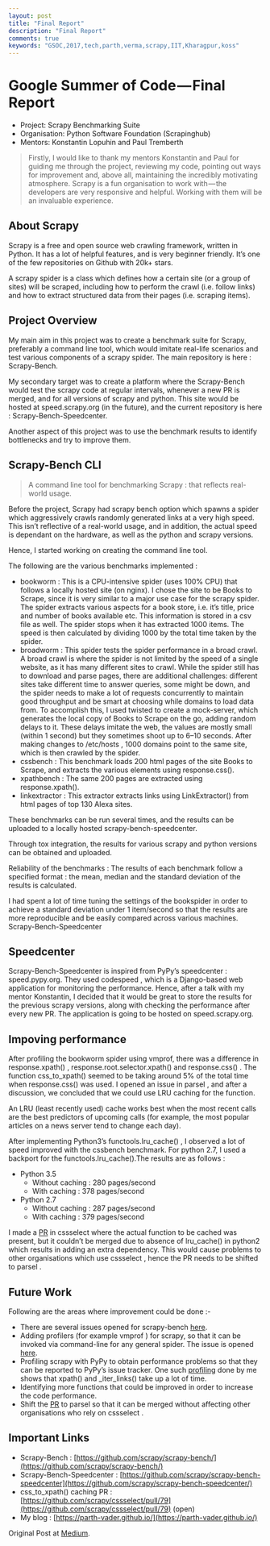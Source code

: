 ```yaml
---
layout: post
title: "Final Report"
description: "Final Report"
comments: true
keywords: "GSOC,2017,tech,parth,verma,scrapy,IIT,Kharagpur,koss"
---
```


# Google Summer of Code — Final Report

* Project: Scrapy Benchmarking Suite
* Organisation: Python Software Foundation (Scrapinghub)
* Mentors: Konstantin Lopuhin and Paul Tremberth

>Firstly, I would like to thank my mentors Konstantin and Paul for guiding me through the project, reviewing my code, pointing out ways for improvement and, above all, maintaining the incredibly motivating atmosphere.
Scrapy is a fun organisation to work with — the developers are very responsive and helpful. Working with them will be an invaluable experience.

## About Scrapy

Scrapy is a free and open source web crawling framework, written in Python. It has a lot of helpful features, and is very beginner friendly. It’s one of the few repositories on Github with 20k+ stars.

A scrapy spider is a class which defines how a certain site (or a group of sites) will be scraped, including how to perform the crawl (i.e. follow links) and how to extract structured data from their pages (i.e. scraping items).

## Project Overview

My main aim in this project was to create a benchmark suite for Scrapy, preferably a command line tool, which would imitate real-life scenarios and test various components of a scrapy spider. The main repository is here : Scrapy-Bench.

My secondary target was to create a platform where the Scrapy-Bench would test the scrapy code at regular intervals, whenever a new PR is merged, and for all versions of scrapy and python. This site would be hosted at speed.scrapy.org (in the future), and the current repository is here : Scrapy-Bench-Speedcenter.

Another aspect of this project was to use the benchmark results to identify bottlenecks and try to improve them.


## Scrapy-Bench CLI
>A command line tool for benchmarking Scrapy : that reflects real-world usage.

Before the project, Scrapy had scrapy bench option which spawns a spider which aggressively crawls randomly generated links at a very high speed. This isn’t reflective of a real-world usage, and in addition, the actual speed is dependant on the hardware, as well as the python and scrapy versions.

Hence, I started working on creating the command line tool. 

The following are the various benchmarks implemented :
* bookworm : This is a CPU-intensive spider (uses 100% CPU) that follows a locally hosted site (on nginx). I chose the site to be Books to Scrape, since it is very similar to a major use case for the scrapy spider. The spider extracts various aspects for a book store, i.e. it’s title, price and number of books available etc. This information is stored in a csv file as well. The spider stops when it has extracted 1000 items. 
The speed is then calculated by dividing 1000 by the total time taken by the spider.
* broadworm : This spider tests the spider performance in a broad crawl.
A broad crawl is where the spider is not limited by the speed of a single website, as it has many different sites to crawl. While the spider still has to download and parse pages, there are additional challenges: different sites take different time to answer queries, some might be down, and the spider needs to make a lot of requests concurrently to maintain good throughput and be smart at choosing while domains to load data from.
To accomplish this, I used twisted to create a mock-server, which generates the local copy of Books to Scrape on the go, adding random delays to it. These delays imitate the web, the values are mostly small (within 1 second) but they sometimes shoot up to 6–10 seconds. After making changes to /etc/hosts , 1000 domains point to the same site, which is then crawled by the spider.
* cssbench : This benchmark loads 200 html pages of the site Books to Scrape, and extracts the various elements using response.css().
* xpathbench : The same 200 pages are extracted using response.xpath().
* linkextractor : This extractor extracts links using LinkExtractor() from html pages of top 130 Alexa sites.

These benchmarks can be run several times, and the results can be uploaded to a locally hosted scrapy-bench-speedcenter.

Through tox integration, the results for various scrapy and python versions can be obtained and uploaded.

Reliability of the benchmarks : The results of each benchmark follow a specified format : the mean, median and the standard deviation of the results is calculated.

I had spent a lot of time tuning the settings of the bookspider in order to achieve a standard deviation under 1 item/second so that the results are more reproducible and be easily compared across various machines.
Scrapy-Bench-Speedcenter

## Speedcenter

Scrapy-Bench-Speedcenter is inspired from PyPy’s speedcenter : speed.pypy.org. They used codespeed , which is a Django-based web application for monitoring the performance. Hence, after a talk with my mentor Konstantin, I decided that it would be great to store the results for the previous scrapy versions, along with checking the performance after every new PR. The application is going to be hosted on speed.scrapy.org.

## Impoving performance

After profiling the bookworm spider using vmprof, there was a difference in response.xpath() , response.root.selector.xpath() and response.css() . The function css_to_xpath() seemed to be taking around 5% of the total time when response.css() was used. I opened an issue in parsel , and after a discussion, we concluded that we could use LRU caching for the function.

An LRU (least recently used) cache works best when the most recent calls are the best predictors of upcoming calls (for example, the most popular articles on a news server tend to change each day).

After implementing Python3’s functools.lru_cache() , I observed a lot of speed improved with the cssbench benchmark. For python 2.7, I used a backport for the functools.lru_cache().The results are as follows :

* Python 3.5
  * Without caching : 280 pages/second
  * With caching : 378 pages/second
* Python 2.7
  * Without caching : 287 pages/second
  * With caching : 379 pages/second

I made a [PR](https://github.com/scrapy/cssselect/pull/79) in cssselect where the actual function to be cached was present, but it couldn’t be merged due to absence of lru_cache() in python2 which results in adding an extra dependency. This would cause problems to other organisations which use cssselect , hence the PR needs to be shifted to parsel .

## Future Work

Following are the areas where improvement could be done :-
* There are several issues opened for scrapy-bench [here](https://github.com/scrapy/scrapy-bench/issues).
* Adding profilers (for example vmprof ) for scrapy, so that it can be invoked via command-line for any general spider. The issue is opened [here](https://github.com/scrapy/scrapy/issues/2792).
* Profiling scrapy with PyPy to obtain performance problems so that they can be reported to PyPy’s issue tracker. One such [profiling](http://vmprof.com/#/dd665457-68b1-476d-9f49-6ff69c7eef72) done by me shows that xpath() and _iter_links() take up a lot of time.
* Identifying more functions that could be improved in order to increase the code performance.
* Shift the [PR](https://github.com/scrapy/cssselect/pull/79) to parsel so that it can be merged without affecting other organisations who rely on cssselect .

## Important Links
* Scrapy-Bench : [https://github.com/scrapy/scrapy-bench/](https://github.com/scrapy/scrapy-bench/)
* Scrapy-Bench-Speedcenter : [https://github.com/scrapy/scrapy-bench-speedcenter](https://github.com/scrapy/scrapy-bench-speedcenter/)
* css_to_xpath() caching PR : [https://github.com/scrapy/cssselect/pull/79](https://github.com/scrapy/cssselect/pull/79) (open)
* My blog : [https://parth-vader.github.io/](https://parth-vader.github.io/)

Original Post at [Medium](https://medium.com/@vermaparth/parth-gsoc-f5556ffa4025).
